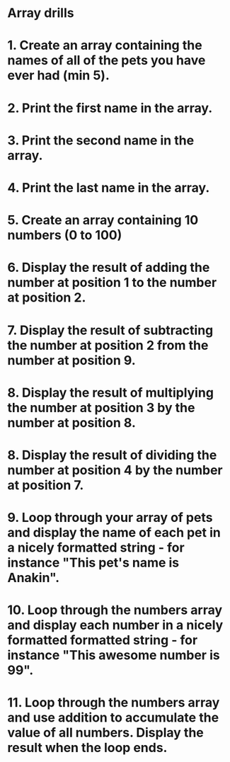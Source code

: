# Array drills

# 1. Create an array containing the names of all of the pets you have ever had (min 5).

# 2. Print the first name in the array.

# 3. Print the second name in the array.

# 4. Print the last name in the array.

# 5. Create an array containing 10 numbers (0 to 100)

# 6. Display the result of adding the number at position 1 to the number at position 2.

# 7. Display the result of subtracting the number at position 2 from the number at position 9.

# 8. Display the result of multiplying the number at position 3 by the number at position 8.

# 8. Display the result of dividing the number at position 4 by the number at position 7.

# 9. Loop through your array of pets and display the name of each pet in a nicely formatted string - for instance "This pet's name is Anakin".

# 10. Loop through the numbers array and display each number in a nicely formatted formatted string - for instance "This awesome number is 99".

# 11. Loop through the numbers array and use addition to accumulate the value of all numbers. Display the result when the loop ends.